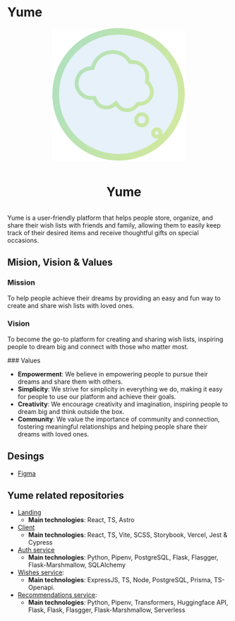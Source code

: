 # Yume

<div align="center">
  <img align="center"  width="auto" height="auto" src="/maskable_icon.png" />
  <br/>

  <div id="user-content-toc">
    <ul>
      <summary><h1 style="display: inline-block;">Yume</h1></summary>
    </ul>
  </div>
</div>

Yume is a user-friendly platform that helps people store, organize, and share their wish lists with friends and family, allowing them to easily keep track of their desired items and receive thoughtful gifts on special occasions.

## Mision, Vision & Values

### Mission

To help people achieve their dreams by providing an easy and fun way to create and share wish lists with loved ones.

### Vision

To become the go-to platform for creating and sharing wish lists, inspiring people to dream big and connect with those who matter most.

### Values

- **Empowerment**: We believe in empowering people to pursue their dreams and share them with others.
- **Simplicity**: We strive for simplicity in everything we do, making it easy for people to use our platform and achieve their goals.
- **Creativity**: We encourage creativity and imagination, inspiring people to dream big and think outside the box.
- **Community**: We value the importance of community and connection, fostering meaningful relationships and helping people share their dreams with loved ones.


## Desings

- [Figma](https://www.figma.com/file/3Tm1i44PFQszJSw6zuqUvJ/Yume?t=nGhnaFVzGtX5pKHk-1)



## Yume related repositories

- [Landing](https://github.com/yumedotso/landing)
  - **Main technologies**: React, TS, Astro
- [Client](https://github.com/yumedotso/client)
  - **Main technologies**: React, TS, Vite, SCSS, Storybook, Vercel, Jest & Cypress
- [Auth service](https://github.com/gagocarrilloedgar/auth)
  - **Main technologies**: Python, Pipenv, PostgreSQL, Flask, Flasgger, Flask-Marshmallow, SQLAlchemy
- [Wishes service](https://github.com/yumedotso/wishes):
  - **Main technologies**: ExpressJS, TS, Node, PostgreSQL, Prisma, TS-Openapi.
- [Recommendations service](https://github.com/yumedotso/recommendations):
  - **Main technologies**: Python, Pipenv, Transformers, Huggingface API, Flask, Flask, Flasgger, Flask-Marshmallow, Serverless
  
